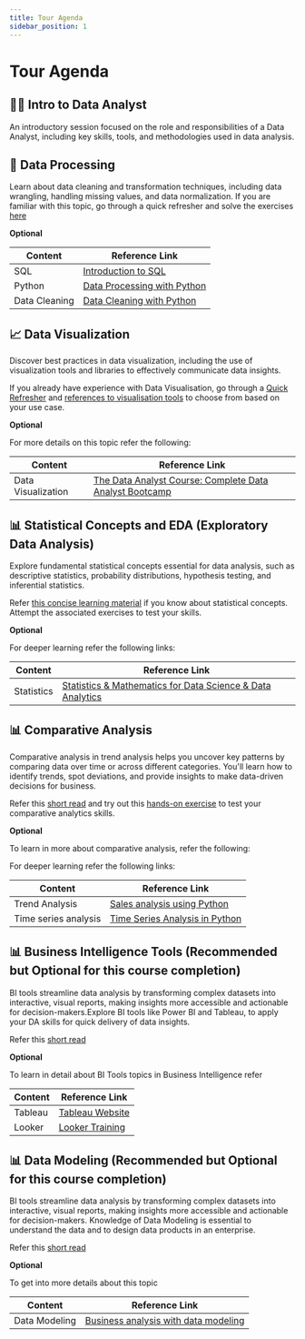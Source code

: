 ```yaml
---
title: Tour Agenda
sidebar_position: 1
---
```


# Tour Agenda

## 👩‍💻 Intro to Data Analyst
An introductory session focused on the role and responsibilities of a Data Analyst, including key skills, tools, and methodologies used in data analysis.


## 🔄 Data Processing
Learn about data cleaning and transformation techniques, including data wrangling, handling missing values, and data normalization.
If you are familiar with this topic, go through a quick refresher and solve the exercises
[here](docs/data-processing/SQL/sql-quick-review#)

**Optional**

| Content      | Reference Link                       |
|--------------|-------------------------------------|
| SQL          | [Introduction to SQL](https://thoughtworks.udemy.com/course/sql-introduction-to-mysql/learn/lecture/29407174?learning_path_id=7614108#overview) |
| Python       | [Data Processing with Python](https://thoughtworks.udemy.com/course/the-data-analyst-course-complete-data-analyst-bootcamp/learn/lecture/22864769?course_portion_id=635214&learning_path_id=7614108#overview) |
| Data Cleaning | [Data Cleaning with Python](https://towardsdatascience.com/how-to-clean-your-data-in-python-8f178638b98d) |



## 📈 Data Visualization
Discover best practices in data visualization, including the use of visualization tools and libraries to effectively communicate data insights.

If you already have experience with Data Visualisation, go through a [Quick Refresher](docs/data-visualisation/understanding-your-data.md) and [references to visualisation tools](docs/data-visualisation/visualization-tools.md) to choose from based on your use case.

**Optional**

For more details on this topic refer the following:

| Content       | Reference Link                    |
|-------------|----------------------------|
| Data Visualization    | [The Data Analyst Course: Complete Data Analyst Bootcamp](https://thoughtworks.udemy.com/course/the-data-analyst-course-complete-data-analyst-bootcamp/learn/lecture/22842665?course_portion_id=635218&learning_path_id=7614108#overview) |


## 📊 Statistical Concepts and EDA (Exploratory Data Analysis)
Explore fundamental statistical concepts essential for data analysis, such as descriptive statistics, probability distributions, hypothesis testing, and inferential statistics.

Refer [this concise learning material](docs/category/statistical-concepts-eda) if you know about statistical concepts. Attempt the associated exercises to test your skills.

**Optional**

For deeper learning refer the following links:


| Content       | Reference Link                    |
|-------------|----------------------------|
| Statistics    | [Statistics & Mathematics for Data Science & Data Analytics](https://thoughtworks.udemy.com/course/statistics-for-data-science-data-analytics/learn/lecture/23236178#overview) |



## 📊 Comparative Analysis
Comparative analysis in trend analysis helps you uncover key patterns by comparing data over time or across different categories. You'll learn how to identify trends, spot deviations, and provide insights to make data-driven decisions for business.

Refer this [short read](docs/comparative-analysis/Trend%20Analysis/trend-analysis.md) and try out this [hands-on exercise](docs/comparative-analysis/Trend%20Analysis/Exercise) to test your comparative analytics skills.

**Optional**

To learn in more about comparative analysis, refer the following:

For deeper learning refer the following links:


| Content       | Reference Link                    |
|-------------|----------------------------|
| Trend Analysis    | [Sales analysis using Python](https://medium.com/@sbrnkthln/bakery-sales-analysis-with-python-d37478ebbcab) |
| Time series analysis    | [Time Series Analysis in Python](https://www.simplilearn.com/tutorials/python-tutorial/time-series-analysis-in-python) |


## 📊 Business Intelligence Tools (Recommended but Optional for this course completion)
BI tools streamline data analysis by transforming complex datasets into interactive, visual reports, making insights more accessible and actionable for decision-makers.Explore BI tools like Power BI and Tableau, to apply your DA skills for quick delivery of data insights.

Refer this [short read](docs/bi-tools/business-intelligence)

**Optional**

To learn in detail about BI Tools topics in Business Intelligence refer

| Content       | Reference Link                    |
|-------------|----------------------------|
|  Tableau   | [Tableau Website](https://public.tableau.com/app/discover) |
|  Looker   | [Looker Training](https://thoughtworks.udemy.com/course/google-looker-lookml/) |


## 📊 Data Modeling (Recommended but Optional for this course completion)
BI tools streamline data analysis by transforming complex datasets into interactive, visual reports, making insights more accessible and actionable for decision-makers. Knowledge of Data Modeling is essential to understand the data and to design data products in an enterprise.

Refer this [short read](docs/data-modeling/intro-to-data-modeling)

**Optional**

To get into more details about this topic

| Content       | Reference Link                    |
|-------------|----------------------------|
|  Data Modeling   | [Business analysis with data modeling](https://thoughtworks.udemy.com/course/business-analysis-data-modelling/#overview) |


